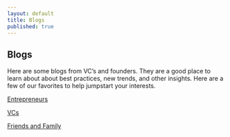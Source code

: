 ```yaml
---
layout: default
title: Blogs
published: true
---
```


## Blogs

Here are some blogs from VC’s and founders. They are a good place to learn about about best practices, new trends, and other insights. Here are a few of our favorites to help jumpstart your interests.

[Entrepreneurs](/blogs/entrepreneurs)

[VCs](/blogs/vc)

[Friends and Family](/blogs/friends-and-family)